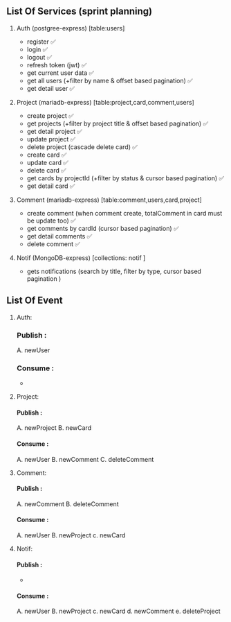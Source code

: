## List Of Services (sprint planning)

1. Auth (postgree-express) [table:users]

   - register ✅
   - login ✅
   - logout ✅
   - refresh token (jwt) ✅
   - get current user data ✅
   - get all users (+filter by name & offset based pagination) ✅
   - get detail user ✅

2. Project (mariadb-express) [table:project,card,comment,users]

   - create project ✅
   - get projects (+filter by project title & offset based pagination) ✅
   - get detail project ✅
   - update project ✅
   - delete project (cascade delete card) ✅
   - create card ✅
   - update card ✅
   - delete card ✅
   - get cards by projectId (+filter by status & cursor based pagination) ✅
   - get detail card ✅

3. Comment (mariadb-express) [table:comment,users,card,project]

   - create comment (when comment create, totalComment in card must be update too) ✅
   - get comments by cardId (cursor based pagination) ✅
   - get detail comments ✅
   - delete comment ✅

4. Notif (MongoDB-express) [collections: notif ]

   - gets notifications (search by title, filter by type, cursor based pagination )

## List Of Event

1. Auth:

   ### Publish :

   A. newUser

   ### Consume :

   -

2. Project:

   #### Publish :

   A. newProject
   B. newCard

   #### Consume :

   A. newUser
   B. newComment
   C. deleteComment

3. Comment:

   #### Publish :

   A. newComment
   B. deleteComment

   #### Consume :

   A. newUser
   B. newProject
   c. newCard

4. Notif:

   #### Publish :

   -

   #### Consume :

   A. newUser
   B. newProject
   c. newCard
   d. newComment
   e. deleteProject
